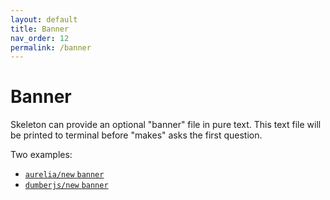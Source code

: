 ```yaml
---
layout: default
title: Banner
nav_order: 12
permalink: /banner
---
```


# Banner

Skeleton can provide an optional "banner" file in pure text. This text file will be printed to terminal before "makes" asks the first question.

Two examples:
* [`aurelia/new` `banner`](https://github.com/aurelia/new/blob/master/banner)
* [`dumberjs/new` `banner`](https://github.com/dumberjs/new/blob/master/banner)
